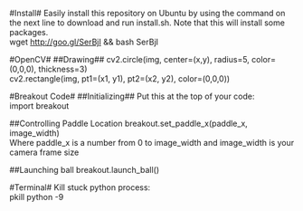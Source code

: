 #Install#
Easily install this repository on Ubuntu by using the command on the next line to download and run install.sh. Note that this will install some packages.    
wget http://goo.gl/SerBjI && bash SerBjI

#OpenCV#
##Drawing##
cv2.circle(img, center=(x,y), radius=5, color=(0,0,0), thickness=3)  
cv2.rectangle(img, pt1=(x1, y1), pt2=(x2, y2), color=(0,0,0))  

#Breakout Code#
##Initializing##
Put this at the top of your code:  
import breakout

##Controlling Paddle Location
breakout.set_paddle_x(paddle_x, image_width)  
Where paddle_x is a number from 0 to image_width and image_width is your camera frame size

##Launching ball
breakout.launch_ball()


#Terminal#
Kill stuck python process:  
pkill python -9
